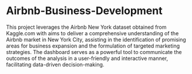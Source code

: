 # Airbnb-Business-Development

This project leverages the Airbnb New York dataset obtained from Kaggle.com with aims to deliver a comprehensive understanding of the Airbnb market in New York City, assisting in the identification of promising areas for business expansion and the formulation of targeted marketing strategies. The dashboard serves as a powerful tool to communicate the outcomes of the analysis in a user-friendly and interactive manner, facilitating data-driven decision-making.
